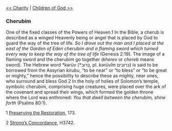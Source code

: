 [<< Charity](Charity)  |  [Children of God >>](Children%20of%20God)

### Cherubim
One of the fixed classes of the Powers of Heaven.1 In the Bible, a cherub is described as a winged Heavenly being or angel that is placed by God to guard the way of the tree of life. *So I drove out the man and I placed at the east of the Garden of Eden cherubim and a flaming sword which turned every way to keep the way of the tree of life* (Genesis 2:19). The image of a flaming sword and the cherubim go together (*kherev* or *chereb* means sword). The Hebrew word *kərūv (*כְּרוּב, pl. *kərūvîm* כְּרוּבִים) is said to be borrowed from the Assyrian *kirubu*, “to be near” or “to bless” or “to be great or mighty,” hence the possibility to describe these as mighty, near ones, who surround and bless God.2 In the holy of holies of Solomon’s temple, symbolic cherubim, comprising huge creatures, were placed over the ark of the covenant and spread their wings, which formed the golden throne where the Lord was enthroned: *You that dwell between the cherubim, shine forth* (Psalms 80:1).



1
[Preserving the Restoration](#), 173.


2
[Strong’s Concordance](#), H3742.